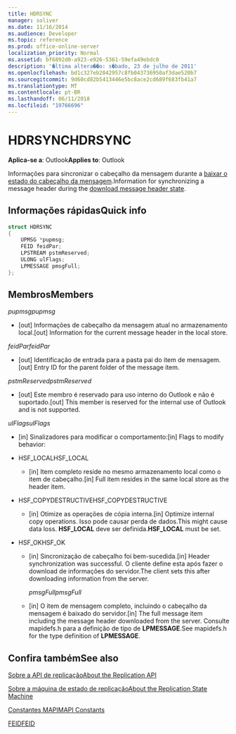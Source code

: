 ```yaml
---
title: HDRSYNC
manager: soliver
ms.date: 11/16/2014
ms.audience: Developer
ms.topic: reference
ms.prod: office-online-server
localization_priority: Normal
ms.assetid: bf6892d0-a923-e926-5361-59efa49ebdc0
description: '�ltima altera��o: s�bado, 23 de julho de 2011'
ms.openlocfilehash: bd1c327eb2042957c8fb043736950af3dae520b7
ms.sourcegitcommit: 9d60cd82b5413446e5bc8ace2cd689f683fb41a7
ms.translationtype: MT
ms.contentlocale: pt-BR
ms.lasthandoff: 06/11/2018
ms.locfileid: "19766696"
---
```

# <a name="hdrsync"></a><span data-ttu-id="91530-103">HDRSYNC</span><span class="sxs-lookup"><span data-stu-id="91530-103">HDRSYNC</span></span>

  
  
<span data-ttu-id="91530-104">**Aplica-se a**: Outlook</span><span class="sxs-lookup"><span data-stu-id="91530-104">**Applies to**: Outlook</span></span> 
  
<span data-ttu-id="91530-105">Informações para sincronizar o cabeçalho da mensagem durante a [baixar o estado do cabeçalho da mensagem](download-message-header-state.md).</span><span class="sxs-lookup"><span data-stu-id="91530-105">Information for synchronizing a message header during the [download message header state](download-message-header-state.md).</span></span>
  
## <a name="quick-info"></a><span data-ttu-id="91530-106">Informações rápidas</span><span class="sxs-lookup"><span data-stu-id="91530-106">Quick info</span></span>

```cpp
struct HDRSYNC 
{ 
    UPMSG *pupmsg; 
    FEID feidPar; 
    LPSTREAM pstmReserved; 
    ULONG ulFlags; 
    LPMESSAGE pmsgFull; 
};
```

## <a name="members"></a><span data-ttu-id="91530-107">Membros</span><span class="sxs-lookup"><span data-stu-id="91530-107">Members</span></span>

 <span data-ttu-id="91530-108">_pupmsg_</span><span class="sxs-lookup"><span data-stu-id="91530-108">_pupmsg_</span></span>
  
- <span data-ttu-id="91530-109">[out] Informações de cabeçalho da mensagem atual no armazenamento local.</span><span class="sxs-lookup"><span data-stu-id="91530-109">[out] Information for the current message header in the local store.</span></span>
    
 <span data-ttu-id="91530-110">_feidPar_</span><span class="sxs-lookup"><span data-stu-id="91530-110">_feidPar_</span></span>
  
- <span data-ttu-id="91530-111">[out] Identificação de entrada para a pasta pai do item de mensagem.</span><span class="sxs-lookup"><span data-stu-id="91530-111">[out] Entry ID for the parent folder of the message item.</span></span>
    
 <span data-ttu-id="91530-112">_pstmReserved_</span><span class="sxs-lookup"><span data-stu-id="91530-112">_pstmReserved_</span></span>
  
- <span data-ttu-id="91530-113">[out] Este membro é reservado para uso interno do Outlook e não é suportado.</span><span class="sxs-lookup"><span data-stu-id="91530-113">[out] This member is reserved for the internal use of Outlook and is not supported.</span></span> 
    
 <span data-ttu-id="91530-114">_ulFlags_</span><span class="sxs-lookup"><span data-stu-id="91530-114">_ulFlags_</span></span>
  
- <span data-ttu-id="91530-115">[in] Sinalizadores para modificar o comportamento:</span><span class="sxs-lookup"><span data-stu-id="91530-115">[in] Flags to modify behavior:</span></span>
    
- <span data-ttu-id="91530-116">HSF_LOCAL</span><span class="sxs-lookup"><span data-stu-id="91530-116">HSF_LOCAL</span></span>
    
  - <span data-ttu-id="91530-117">[in] Item completo reside no mesmo armazenamento local como o item de cabeçalho.</span><span class="sxs-lookup"><span data-stu-id="91530-117">[in] Full item resides in the same local store as the header item.</span></span>
    
- <span data-ttu-id="91530-118">HSF_COPYDESTRUCTIVE</span><span class="sxs-lookup"><span data-stu-id="91530-118">HSF_COPYDESTRUCTIVE</span></span>
    
  -  <span data-ttu-id="91530-119">[in] Otimize as operações de cópia interna.</span><span class="sxs-lookup"><span data-stu-id="91530-119">[in] Optimize internal copy operations.</span></span> <span data-ttu-id="91530-120">Isso pode causar perda de dados.</span><span class="sxs-lookup"><span data-stu-id="91530-120">This might cause data loss.</span></span> <span data-ttu-id="91530-121">**HSF_LOCAL** deve ser definida.</span><span class="sxs-lookup"><span data-stu-id="91530-121">**HSF_LOCAL** must be set.</span></span> 
    
- <span data-ttu-id="91530-122">HSF_OK</span><span class="sxs-lookup"><span data-stu-id="91530-122">HSF_OK</span></span>
    
  - <span data-ttu-id="91530-123">[in] Sincronização de cabeçalho foi bem-sucedida.</span><span class="sxs-lookup"><span data-stu-id="91530-123">[in] Header synchronization was successful.</span></span> <span data-ttu-id="91530-124">O cliente define esta após fazer o download de informações do servidor.</span><span class="sxs-lookup"><span data-stu-id="91530-124">The client sets this after downloading information from the server.</span></span>
    
     <span data-ttu-id="91530-125">_pmsgFull_</span><span class="sxs-lookup"><span data-stu-id="91530-125">_pmsgFull_</span></span>
    
  - <span data-ttu-id="91530-126">[in] O item de mensagem completo, incluindo o cabeçalho da mensagem é baixado do servidor.</span><span class="sxs-lookup"><span data-stu-id="91530-126">[in] The full message item including the message header downloaded from the server.</span></span> <span data-ttu-id="91530-127">Consulte mapidefs.h para a definição de tipo de **LPMESSAGE**.</span><span class="sxs-lookup"><span data-stu-id="91530-127">See mapidefs.h for the type definition of **LPMESSAGE**.</span></span> 
    
## <a name="see-also"></a><span data-ttu-id="91530-128">Confira também</span><span class="sxs-lookup"><span data-stu-id="91530-128">See also</span></span>



[<span data-ttu-id="91530-129">Sobre a API de replicação</span><span class="sxs-lookup"><span data-stu-id="91530-129">About the Replication API</span></span>](about-the-replication-api.md)
  
[<span data-ttu-id="91530-130">Sobre a máquina de estado de replicação</span><span class="sxs-lookup"><span data-stu-id="91530-130">About the Replication State Machine</span></span>](about-the-replication-state-machine.md)
  
[<span data-ttu-id="91530-131">Constantes MAPI</span><span class="sxs-lookup"><span data-stu-id="91530-131">MAPI Constants</span></span>](mapi-constants.md)
  
[<span data-ttu-id="91530-132">FEID</span><span class="sxs-lookup"><span data-stu-id="91530-132">FEID</span></span>](feid.md)

